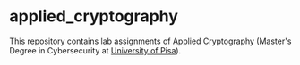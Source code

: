# applied_cryptography
This repository contains lab assignments of Applied Cryptography (Master's Degree in Cybersecurity at [University of Pisa](https://cysec.unipi.it/)).
